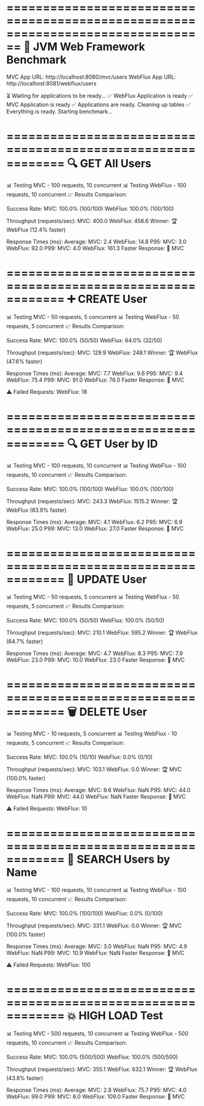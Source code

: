 ================================================================================
🚀 JVM Web Framework Benchmark
================================================================================
MVC App URL: http://localhost:8080/mvc/users
WebFlux App URL: http://localhost:8081/webflux/users

⏳ Waiting for applications to be ready...
✅ WebFlux Application is ready
✅ MVC Application is ready
✅ Applications are ready. Cleaning up tables
✅ Everything is ready. Starting benchmark...

============================================================
🔍 GET All Users
============================================================
📊 Testing MVC - 100 requests, 10 concurrent
📊 Testing WebFlux - 100 requests, 10 concurrent
📈 Results Comparison:

Success Rate:
MVC:     100.0% (100/100)
WebFlux: 100.0% (100/100)

Throughput (requests/sec):
MVC:     400.0
WebFlux: 456.6
Winner: 🏆 WebFlux (12.4% faster)

Response Times (ms):
Average:
MVC:     2.4
WebFlux: 14.8
P95:
MVC:     3.0
WebFlux: 92.0
P99:
MVC:     4.0
WebFlux: 161.3
Faster Response: 🚀 MVC

============================================================
➕ CREATE User
============================================================
📊 Testing MVC - 50 requests, 5 concurrent
📊 Testing WebFlux - 50 requests, 5 concurrent
📈 Results Comparison:

Success Rate:
MVC:     100.0% (50/50)
WebFlux: 64.0% (32/50)

Throughput (requests/sec):
MVC:     129.9
WebFlux: 248.1
Winner: 🏆 WebFlux (47.6% faster)

Response Times (ms):
Average:
MVC:     7.7
WebFlux: 9.6
P95:
MVC:     9.4
WebFlux: 75.4
P99:
MVC:     91.0
WebFlux: 76.0
Faster Response: 🚀 MVC

⚠️  Failed Requests:
WebFlux: 18

============================================================
🔍 GET User by ID
============================================================
📊 Testing MVC - 100 requests, 10 concurrent
📊 Testing WebFlux - 100 requests, 10 concurrent
📈 Results Comparison:

Success Rate:
MVC:     100.0% (100/100)
WebFlux: 100.0% (100/100)

Throughput (requests/sec):
MVC:     243.3
WebFlux: 1515.2
Winner: 🏆 WebFlux (83.9% faster)

Response Times (ms):
Average:
MVC:     4.1
WebFlux: 6.2
P95:
MVC:     6.9
WebFlux: 25.0
P99:
MVC:     13.0
WebFlux: 27.0
Faster Response: 🚀 MVC

============================================================
📝 UPDATE User
============================================================
📊 Testing MVC - 50 requests, 5 concurrent
📊 Testing WebFlux - 50 requests, 5 concurrent
📈 Results Comparison:

Success Rate:
MVC:     100.0% (50/50)
WebFlux: 100.0% (50/50)

Throughput (requests/sec):
MVC:     210.1
WebFlux: 595.2
Winner: 🏆 WebFlux (64.7% faster)

Response Times (ms):
Average:
MVC:     4.7
WebFlux: 8.3
P95:
MVC:     7.9
WebFlux: 23.0
P99:
MVC:     10.0
WebFlux: 23.0
Faster Response: 🚀 MVC

============================================================
🗑️ DELETE User
============================================================
📊 Testing MVC - 10 requests, 5 concurrent
📊 Testing WebFlux - 10 requests, 5 concurrent
📈 Results Comparison:

Success Rate:
MVC:     100.0% (10/10)
WebFlux: 0.0% (0/10)

Throughput (requests/sec):
MVC:     103.1
WebFlux: 0.0
Winner: 🏆 MVC (100.0% faster)

Response Times (ms):
Average:
MVC:     9.6
WebFlux: NaN
P95:
MVC:     44.0
WebFlux: NaN
P99:
MVC:     44.0
WebFlux: NaN
Faster Response: 🚀 MVC

⚠️  Failed Requests:
WebFlux: 10

============================================================
🔎 SEARCH Users by Name
============================================================
📊 Testing MVC - 100 requests, 10 concurrent
📊 Testing WebFlux - 100 requests, 10 concurrent
📈 Results Comparison:

Success Rate:
MVC:     100.0% (100/100)
WebFlux: 0.0% (0/100)

Throughput (requests/sec):
MVC:     331.1
WebFlux: 0.0
Winner: 🏆 MVC (100.0% faster)

Response Times (ms):
Average:
MVC:     3.0
WebFlux: NaN
P95:
MVC:     4.9
WebFlux: NaN
P99:
MVC:     10.9
WebFlux: NaN
Faster Response: 🚀 MVC

⚠️  Failed Requests:
WebFlux: 100

============================================================
💥 HIGH LOAD Test
============================================================
📊 Testing MVC - 500 requests, 10 concurrent
📊 Testing WebFlux - 500 requests, 10 concurrent
📈 Results Comparison:

Success Rate:
MVC:     100.0% (500/500)
WebFlux: 100.0% (500/500)

Throughput (requests/sec):
MVC:     355.1
WebFlux: 632.1
Winner: 🏆 WebFlux (43.8% faster)

Response Times (ms):
Average:
MVC:     2.8
WebFlux: 75.7
P95:
MVC:     4.0
WebFlux: 99.0
P99:
MVC:     6.0
WebFlux: 109.0
Faster Response: 🚀 MVC

